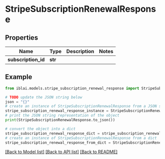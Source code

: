 # StripeSubscriptionRenewalResponse


## Properties

Name | Type | Description | Notes
------------ | ------------- | ------------- | -------------
**subscription_id** | **str** |  | 

## Example

```python
from iblai.models.stripe_subscription_renewal_response import StripeSubscriptionRenewalResponse

# TODO update the JSON string below
json = "{}"
# create an instance of StripeSubscriptionRenewalResponse from a JSON string
stripe_subscription_renewal_response_instance = StripeSubscriptionRenewalResponse.from_json(json)
# print the JSON string representation of the object
print(StripeSubscriptionRenewalResponse.to_json())

# convert the object into a dict
stripe_subscription_renewal_response_dict = stripe_subscription_renewal_response_instance.to_dict()
# create an instance of StripeSubscriptionRenewalResponse from a dict
stripe_subscription_renewal_response_from_dict = StripeSubscriptionRenewalResponse.from_dict(stripe_subscription_renewal_response_dict)
```
[[Back to Model list]](../README.md#documentation-for-models) [[Back to API list]](../README.md#documentation-for-api-endpoints) [[Back to README]](../README.md)


